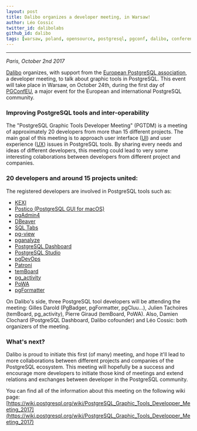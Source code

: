 ```yaml
---
layout: post
title: Dalibo organizes a developer meeting, in Warsaw!
author: Léo Cossic
twitter_id: dalibolabs
github_id: dalibo
tags: [warsaw, poland, opensource, postgresql, pgconf, dalibo, conference, europe, meeting, developer]
---
```


---
*Paris, October 2nd 2017*

[Dalibo](https://dalibo.com) organizes, with support from the [European PostgreSQL association](https://www.postgresql.eu), a developer meeting, to talk about graphic tools in PostgreSQL. This event will take place in Warsaw, on October 24th, during the first day of [PGConfEU](https://2017.pgconf.eu/), a major event for the European and international PostgreSQL community.

<!--MORE-->

### Improving PostgreSQL tools and inter-operability

The "PostgreSQL Graphic Tools Developer Meeting" (PGTDM) is a meeting of approximately 20 developers from more than 15 different projects. The main goal of this meeting is to approach user interface ([UI](https://en.wikipedia.org/wiki/User_interface_design)) and user experience ([UX](https://fr.wikipedia.org/wiki/Exp%C3%A9rience_utilisateur)) issues in PostgreSQL tools.
By sharing every needs and ideas of different developers, this meeting could lead to very some interesting colaborations between developers from different project and companies.

### 20 developers and around 15 projects united:

The registered developers are involved in PostgreSQL tools such as:
  * [KEXI](https://www.kexi-project.org/about.html)
  * [Postico (PostgreSQL GUI for macOS)](https://eggerapps.at/postico/)
  * [pgAdmin4](https://www.pgadmin.org/)
  * [DBeaver](https://dbeaver.jkiss.org/)
  * [SQL Tabs](https://www.sqltabs.com/)
  * [pg-view](https://pypi.python.org/pypi/pg-view)
  * [pganalyze](https://pganalyze.com/)
  * [PostgreSQL Dashboard](https://github.com/daamien/PostgreSQL-Dashboard)
  * [PostgreSQL Studio](https://www.postgresqlstudio.org/)
  * [pgDevOps](https://www.openscg.com/bigsql/pgdevops/)
  * [Patroni](https://github.com/zalando/patroni)
  * [temBoard](https://temboard.io/)
  * [pg_activity](https://github.com/julmon/pg_activity)
  * [PoWA](https://dalibo.github.io/powa/)
  * [pgFormatter](https://github.com/darold/pgFormatter)

On Dalibo's side, three PostgreSQL tool developers will be attending the meeting: Gilles Darold (PgBadger, pgFormatter, pgCluu...), Julien Tachoires (temBoard, pg_activity), Pierre Giraud (temBoard, PoWA). Also, Damien Clochard (PostgreSQL Dashboard, Dalibo cofounder) and Léo Cossic: both organizers of the meeting.

### What's next?
Dalibo is proud to initiate this first (of many) meeting, and hope it'll lead to more collaborations between different projects and companies of the PostgreSQL ecosystem. This meeting will hopefully be a success and encourage more developers to initiate those kind of meetings and extend relations and exchanges between developer in the PostgreSQL community.

You can find all of the information about this meeting on the following wiki page: [https://wiki.postgresql.org/wiki/PostgreSQL_Graphic_Tools_Developper_Meeting_2017](https://wiki.postgresql.org/wiki/PostgreSQL_Graphic_Tools_Developper_Meeting_2017)
